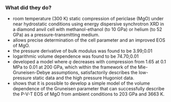 ### What did they do?

- room temperature (300 K) static compression of periclase (MgO) under near hydrostatic conditions using energy dispersive synchrotron XRD in a diamond anvil cell with methanol-ethanol (to 10 GPa) or helium (to 52 GPa) as a pressure-transmitting medium.
- allows precise determination of the cell parameter and an improved EOS of MgO.
- the pressure derivative of bulk modulus was found to be 3.99;0.01
- logarithmic volume dependence was found to be 74.70;0.01
- developed a model where *q* decreases with compression from 1.65 at 0.1 MPa to 0.01 at 200 GPa, which within the framework of the Mie-Gruneisen-Debye assumptions, satisfactorily describes the low-pressure static data and the high pressure Hugoniot data.
- shows that it is possible to develop a simple model of the volume dependence of the Gruneisen parameter that can successfully describe the P-V-T EOS of MgO from ambient conditions to 203 GPa and 3663 K.